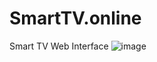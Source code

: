 # SmartTV.online
Smart TV Web Interface
![image](https://user-images.githubusercontent.com/83350146/158640638-08d9ae73-fa12-40a7-8f98-05f5122aa646.png)
